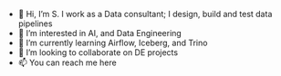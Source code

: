 - 👋 Hi, I’m S. I work as a Data consultant; I design, build and test data pipelines
- 👀 I’m interested in AI, and Data Engineering
- 🌱 I’m currently learning Airflow, Iceberg, and Trino
- 💞️ I’m looking to collaborate on DE projects
- 📫 You can reach me here

<!---
sl2902/sl2902 is a ✨ special ✨ repository because its `README.md` (this file) appears on your GitHub profile.
You can click the Preview link to take a look at your changes.
--->
